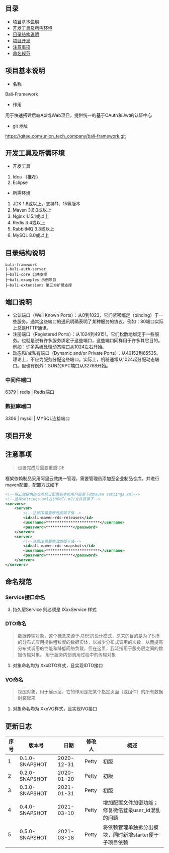 ## 目录

- [项目基本说明](#项目基本说明)
- [开发工具及所需环境](#开发工具及所需环境)
- [目录结构说明](#目录结构说明)
- [项目开发](#项目开发)
- [注意事项](#注意事项)
- [命名规范](#命名规范)

## 项目基本说明

- 名称

Bali-Framework

- 作用

用于快速搭建后端Api或Web项目，提供统一的基于OAuth和Jwt的认证中心
 
- git 地址

https://gitee.com/union_tech_company/bali-framework.git

## 开发工具及所需环境

- 开发工具

1. Idea （推荐）
2. Eclipse

- 所需环境

1. JDK 1.8或以上，支持11、15等版本
2. Maven 3.6.0或以上
3. Nginx 1.15.1或以上
4. Redis 3.4或以上
5. RabbitMQ 3.8或以上
5. MySQL 8.0或以上

## 目录结构说明

```
bali-framework
├─bali-auth-server
├─bali-core 公共支撑
├─bali-examples 示例项目
├─bali-extensions 第三方扩展支撑
```

## 端口说明
- 公认端口（Well Known Ports）：从0到1023，它们紧密绑定（binding）于一些服务。通常这些端口的通讯明确表明了某种服务的协议。例如：80端口实际上总是HTTP通讯。
- 注册端口（Registered Ports）：从1024到49151。它们松散地绑定于一些服务。也就是说有许多服务绑定于这些端口，这些端口同样用于许多其它目的。例如：许多系统处理动态端口从1024左右开始。
- 动态和/或私有端口（Dynamic and/or Private Ports）：从49152到65535。理论上，不应为服务分配这些端口。实际上，机器通常从1024起分配动态端口。但也有例外：SUN的RPC端口从32768开始。


### 中间件端口
6379 | redis | Redis端口

### 数据库端口
3306 | mysql | MYSQL连接端口

## 项目开发

## 注意事项
> 设置完成后需要重启IDE

框架依赖制品采用阿里云效统一管理，需要管理员添加至企业制品仓库，并进行maven配置，配置方式如下
```xml
<!--将云效提供的仓库凭证配置到本机用户目录下的maven settings.xml-->
<!--通常settings.xml在$HOME/.m2/文件目录下-->
<servers>
    <server>
        <!--注意ID需要修改成如下值-->
        <id>ali-maven-rdc-releases</id>
        <username>************************</username>
        <password>************</password>
    </server>
    <server>
        <!--注意ID需要修改成如下值-->
        <id>ali-maven-rdc-snapshots</id>
        <username>************************</username>
        <password>************</password>
    </server>
</servers>
```

## 命名规范
### Service接口命名
3. 持久层Service 则必须是 IXxxService 样式
### DTO命名
> 数据传输对象，这个概念来源于J2EE的设计模式，原来的目的是为了EJB的分布式应用提供粗粒度的数据实体，以减少分布式调用的次数，从而提高分布式调用的性能和降低网络负载，但在这里，我泛指用于服务层之间的数据传输对象。
用于服务内部调用过程中的传输对象
1. 对象命名均为 XxxDTO样式，且实现IDTO接口
### VO命名
> 视图对象，用于展示层，它的作用是把某个指定页面（或组件）的所有数据封装起来
1. 对象命名均为 XxxVO样式，且实现IVO接口

## 更新日志

序号  | 版本号 | 日期 | 修改人 | 概述
--- | --- | --- | --- | ---
1 | 0.1.0-SNAPSHOT | 2020-12-31 | Petty | 初版
2 | 0.2.0-SNAPSHOT | 2020-01-20 | Petty | 初版
3 | 0.3.0-SNAPSHOT | 2021-01-31 | Petty | 初版
4 | 0.4.0-SNAPSHOT | 2021-03-10 | Petty | 增加配置文件加密功能；修复微信登录user_id混乱的问题
5 | 0.5.0-SNAPSHOT | 2021-03-18 | Petty | 将依赖管理单独拆分出模块，同时新增starter便于子项目依赖


